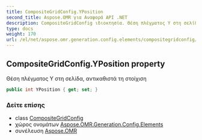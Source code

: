```yaml
---
title: CompositeGridConfig.YPosition
second_title: Aspose.OMR για Αναφορά API .NET
description: CompositeGridConfig ιδιοκτησία. Θέση πλέγματος Y στη σελίδα αντικαθιστά τη στοίχιση
type: docs
weight: 170
url: /el/net/aspose.omr.generation.config.elements/compositegridconfig/yposition/
---
```

## CompositeGridConfig.YPosition property

Θέση πλέγματος Y στη σελίδα, αντικαθιστά τη στοίχιση

```csharp
public int YPosition { get; set; }
```

### Δείτε επίσης

* class [CompositeGridConfig](../)
* χώρος ονομάτων [Aspose.OMR.Generation.Config.Elements](../../compositegridconfig/)
* συνέλευση [Aspose.OMR](../../../)


